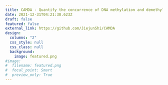 ```yaml
---
title: CAMDA - Quantify the concurrence of DNA methylation and demethylation.
date: 2021-12-31T04:21:38.623Z
draft: false
featured: false
external_link: https://github.com/JiejunShi/CAMDA
design:
  columns: "2"
  css_style: null
  css_class: null
  background:
    image: featured.png
#image:
#  filename: featured.png
#  focal_point: Smart
#  preview_only: True
---
```

